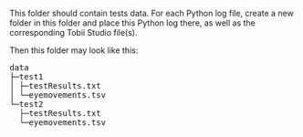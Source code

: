 This folder should contain tests data. For each Python log file, create a new folder in this folder and place this Python log there, as well as the corresponding Tobii Studio file(s). 

Then this folder may look like this:
<pre>
data
├─test1
│ ├─testResults.txt
│ └─eyemovements.tsv
└─test2
  ├─testResults.txt
  └─eyemovements.tsv
</pre>

